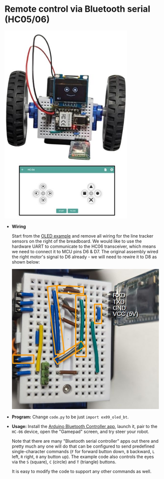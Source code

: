 # Remote control via Bluetooth serial (HC05/06)

<img src="../img/example-oled-bt.jpg" width="400"/>

* **Wiring**

  Start from the [OLED example](line_follower_oled.md) and remove all wiring for the line tracker sensors on the right of the breadboard. We would like to use the hardware UART to communicate to the HC06 transceiver, which means we need to connect it to MCU pins D6 & D7. The original assembly wired the right motor's signal to D6 already - we will need to rewire it to D8 as shown below:

  ![](../img/example-oled-bt-wiring.jpg)

* **Program:** Change `code.py` to be just `import ex09_oled_bt`.
* **Usage:** Install the [Arduino Bluetooth Controller app](https://play.google.com/store/apps/details?id=com.giristudio.hc05.bluetooth.arduino.control), launch it, pair to the `HC-06` device, open the "Gamepad" screen, and try steer your robot. 
  
  Note that there are many "Bluetooth serial controller" apps out there and pretty much any one will do that can be configured to send predefined single-character commands (`F` for forward button down, `B` backward, `L` left, `R` right, `0` any button up). The example code also controls the eyes via the `S` (square), `C` (circle) and `T` (triangle) buttons.
  
  It is easy to modify the code to support any other commands as well.